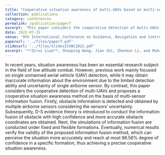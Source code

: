 ```yaml
---
title: "Cooperative situation awareness of multi-UAVs based on multi-sensor information fusion"
collection: publications
category: conferences
permalink: /publication/paper7
excerpt: 'This paper considers the cooperative detection of multi-UAVs and proposes a cooperative situation awareness method on the basis of multi-sensor information fusion.'
date: 2022-07-31
venue: '9th International Conference on Guidance, Navigation and Control'
paperurl: '../files/paper7.pdf'
slidesurl: '../files/SlidesICGNC2022.pdf'
excerpt: "**Zirui Liao**, Shaoping Wang, Jian Shi, Zhenkun Li, and Muhammad Baber Sial. <br/><img src='/images/figureICGNC2022.png' width='90%'>"
---
```


In recent years, situation awareness has been an essential research subject in the field of low altitude combat. However, previous work mainly focused on single unmanned aerial vehicle (UAV) detection, while it may obtain inaccurate information about the environment due to the limited detection ability and uncertainty of single airborne sensor. By contrast, this paper considers the cooperative detection of multi-UAVs and proposes a cooperative situation awareness method on the basis of multi-sensor information fusion. Firstly, obstacle information is detected and obtained by multiple airborne sensors considering the sensors’ uncertainty. Subsequently, D-S evidence theory is introduced to conduct the information fusion of obstacle with high confidence and more accurate obstacle coordinates are obtained. Next, the simulations of information fusion are conducted under fixed and flexible formations. Eventually, numerical results verify the validity of the proposed information fusion method, which can perceive the situation more accurately and reach at most 96.58% degree of confidence in a specific formation, thus achieving a precise cooperative situation awareness.

